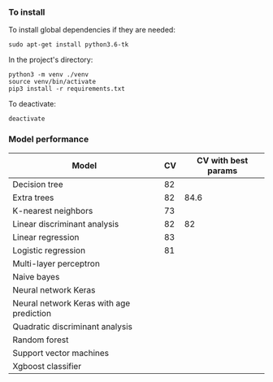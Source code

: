 ### To install
To install global dependencies if they are needed:
```
sudo apt-get install python3.6-tk
```
In the project's directory:
```
python3 -m venv ./venv
source venv/bin/activate
pip3 install -r requirements.txt
```
To deactivate:
```$xslt
deactivate
```


### Model performance
|  Model | CV  | CV with best params  |
|---|---|---|
| Decision tree |  82 |   |
| Extra trees  |  82 |  84.6 |
| K-nearest neighbors | 73  |   |
| Linear discriminant analysis  | 82  | 82  |
| Linear regression  |  83 |   |
| Logistic regression  | 81  |   |
| Multi-layer perceptron  |   |   |
| Naive bayes  |   |   |
| Neural network Keras  |   |   |
| Neural network Keras with age prediction  |   |   |
| Quadratic discriminant analysis  |   |   |
| Random forest  |   |   |
| Support vector machines  |   |   |
| Xgboost classifier  |   |   |